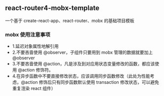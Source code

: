 ## react-router4-mobx-template

一个基于 create-react-app、react-router、mobx 的基础项目模板

### mobx 使用注意事项
 * 1.延迟对象属性地解引用
 * 2.不要吝啬使用 @observer，子组件只要用到 mobx 管理的数据就要加上 @observer
 * 3.不要吝啬使用 @action，凡是涉及到对应用状态变量修改的函数，都应该使用 @action 修饰符。
 * 4.在异步函数中不要直接修改状态，应该调用同步函数修改（此处为性能考虑，@action 修饰后只有同步函数默认使用 transaction 修改状态，可以避免重复渲染 react 组件）

